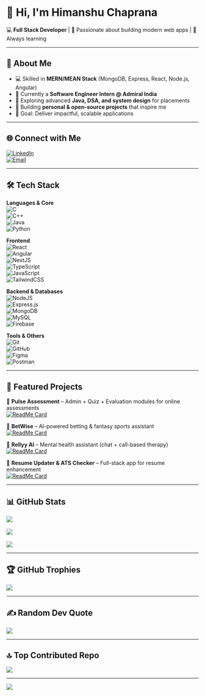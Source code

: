 # 👋 Hi, I'm Himanshu Chaprana  

💻 **Full Stack Developer** | 🚀 Passionate about building modern web apps | 🌱 Always learning  

---

## 💫 About Me  
- 💻 Skilled in **MERN/MEAN Stack** (MongoDB, Express, React, Node.js, Angular)  
- 🏢 Currently a **Software Engineer Intern @ Admiral India**  
- 🌱 Exploring advanced **Java, DSA, and system design** for placements  
- 🔨 Building **personal & open-source projects** that inspire me  
- 🎯 Goal: Deliver impactful, scalable applications  

---

## 🌐 Connect with Me  
[![LinkedIn](https://img.shields.io/badge/LinkedIn-%230077B5.svg?logo=linkedin&logoColor=white)](https://linkedin.com/in/himanshu-chaprana-92a700245)  
[![Email](https://img.shields.io/badge/Email-D14836?logo=gmail&logoColor=white)](mailto:123chapranahimanshu@gmail.com)  

---

## 🛠 Tech Stack  
**Languages & Core**  
![C](https://img.shields.io/badge/c-%2300599C.svg?style=for-the-badge&logo=c&logoColor=white)  
![C++](https://img.shields.io/badge/c++-%2300599C.svg?style=for-the-badge&logo=c%2B%2B&logoColor=white)  
![Java](https://img.shields.io/badge/java-%23ED8B00.svg?style=for-the-badge&logo=openjdk&logoColor=white)  
![Python](https://img.shields.io/badge/python-3670A0.svg?style=for-the-badge&logo=python&logoColor=ffdd54)  

**Frontend**  
![React](https://img.shields.io/badge/react-%2320232a.svg?style=for-the-badge&logo=react&logoColor=%2361DAFB)  
![Angular](https://img.shields.io/badge/angular-%23DD0031.svg?style=for-the-badge&logo=angular&logoColor=white)  
![NextJS](https://img.shields.io/badge/next-black?style=for-the-badge&logo=next.js&logoColor=white)  
![TypeScript](https://img.shields.io/badge/typescript-%23007ACC.svg?style=for-the-badge&logo=typescript&logoColor=white)  
![JavaScript](https://img.shields.io/badge/javascript-%23323330.svg?style=for-the-badge&logo=javascript&logoColor=%23F7DF1E)  
![TailwindCSS](https://img.shields.io/badge/tailwindcss-%2338B2AC.svg?style=for-the-badge&logo=tailwind-css&logoColor=white)  

**Backend & Databases**  
![NodeJS](https://img.shields.io/badge/node.js-6DA55F.svg?style=for-the-badge&logo=node.js&logoColor=white)  
![Express.js](https://img.shields.io/badge/express.js-%23404d59.svg?style=for-the-badge&logo=express&logoColor=%2361DAFB)  
![MongoDB](https://img.shields.io/badge/MongoDB-%234ea94b.svg?style=for-the-badge&logo=mongodb&logoColor=white)  
![MySQL](https://img.shields.io/badge/mysql-4479A1.svg?style=for-the-badge&logo=mysql&logoColor=white)  
![Firebase](https://img.shields.io/badge/firebase-a08021?style=for-the-badge&logo=firebase&logoColor=ffcd34)  

**Tools & Others**  
![Git](https://img.shields.io/badge/git-%23F05033.svg?style=for-the-badge&logo=git&logoColor=white)  
![GitHub](https://img.shields.io/badge/github-%23121011.svg?style=for-the-badge&logo=github&logoColor=white)  
![Figma](https://img.shields.io/badge/figma-%23F24E1E.svg?style=for-the-badge&logo=figma&logoColor=white)  
![Postman](https://img.shields.io/badge/Postman-FF6C37.svg?style=for-the-badge&logo=postman&logoColor=white)  

---

## 🚀 Featured Projects  

🔹 **Pulse Assessment** – Admin + Quiz + Evaluation modules for online assessments  
[![ReadMe Card](https://github-readme-stats.vercel.app/api/pin/?username=HimanshuChaprana&repo=Pulse-Assessment&theme=dark)](https://github.com/HimanshuChaprana/Pulse-Assessment)  

🔹 **BetWise** – AI-powered betting & fantasy sports assistant  
[![ReadMe Card](https://github-readme-stats.vercel.app/api/pin/?username=HimanshuChaprana&repo=BetWise&theme=dark)](https://github.com/HimanshuChaprana/BetWise)  

🔹 **Rellyy AI** – Mental health assistant (chat + call-based therapy)  
[![ReadMe Card](https://github-readme-stats.vercel.app/api/pin/?username=HimanshuChaprana&repo=Rellyy-AI&theme=dark)](https://github.com/HimanshuChaprana/Rellyy-AI)  

🔹 **Resume Updater & ATS Checker** – Full-stack app for resume enhancement  
[![ReadMe Card](https://github-readme-stats.vercel.app/api/pin/?username=HimanshuChaprana&repo=Resume-ATS-Updater&theme=dark)](https://github.com/HimanshuChaprana/Resume-ATS-Updater)  

---

## 📊 GitHub Stats  
![](https://github-readme-stats.vercel.app/api?username=HimanshuChaprana&theme=dark&hide_border=false&include_all_commits=true&count_private=true)<br/>  
![](https://nirzak-streak-stats.vercel.app/?user=HimanshuChaprana&theme=dark&hide_border=false)<br/>  
![](https://github-readme-stats.vercel.app/api/top-langs/?username=HimanshuChaprana&theme=dark&hide_border=false&layout=compact)  

---

## 🏆 GitHub Trophies  
![](https://github-profile-trophy.vercel.app/?username=HimanshuChaprana&theme=radical&no-frame=false&no-bg=true&margin-w=4)  

---

## ✍️ Random Dev Quote  
![](https://quotes-github-readme.vercel.app/api?type=horizontal&theme=gruvbox)  

---

## 🔝 Top Contributed Repo  
![](https://github-contributor-stats.vercel.app/api?username=HimanshuChaprana&limit=5&theme=dark&combine_all_yearly_contributions=true)  

---

[![](https://visitcount.itsvg.in/api?id=HimanshuChaprana&icon=8&color=1)](https://visitcount.itsvg.in)

